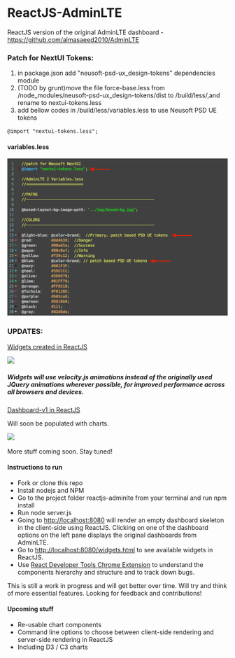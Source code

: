 # ReactJS-AdminLTE

ReactJS version of the original AdminLTE dashboard - https://github.com/almasaeed2010/AdminLTE

### Patch for NextUI Tokens:
1. in package.json add "neusoft-psd-ux_design-tokens" dependencies module
2. (TODO by grunt)move the file force-base.less from /node_modules/neusoft-psd-ux_design-tokens/dist to /build/less/,and rename to nextui-tokens.less
3. add bellow codes in /build/less/variables.less to use Neusoft PSD UE tokens 
```
@import "nextui-tokens.less";
```

#### variables.less
![](./reactjs-adminlte/screenshots/token_patch.png)


### UPDATES:

[Widgets created in ReactJS](./reactjs-adminlte/public/widgets)

![](./reactjs-adminlte/screenshots/widgets.png)

##### Widgets will use velocity.js animations instead of the originally used JQuery animations wherever possible, for improved performance across all browsers and devices.

[Dashboard-v1 in ReactJS](./reactjs-adminlte/public/dashboardV1)

Will soon be populated with charts.

![](./reactjs-adminlte/screenshots/dashboard-v1.png)

More stuff coming soon. Stay tuned!


#### Instructions to run

- Fork or clone this repo
- Install nodejs and NPM
- Go to the project folder reactjs-adminlte from your terminal and run npm install
- Run node server.js
- Going to [http://localhost:8080](http://localhost:8080) will render an empty dashboard skeleton in the client-side using ReactJS. Clicking on one of the dashboard options on the left pane displays the original dashboards from AdminLTE.
- Go to [http://localhost:8080/widgets.html](http://localhost:8080/widgets.html) to see available widgets in ReactJS.
- Use [React Developer Tools Chrome Extension](https://chrome.google.com/webstore/detail/react-developer-tools/fmkadmapgofadopljbjfkapdkoienihi?hl=en) to understand the components hierarchy and structure and to track down bugs.

This is still a work in progress and will get better over time. Will try and think of more essential features. Looking for feedback and contributions!

#### Upcoming stuff

- Re-usable chart components
- Command line options to choose between client-side rendering and server-side rendering in ReactJS
- Including D3 / C3 charts 

